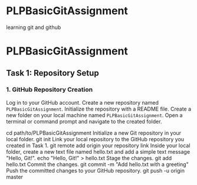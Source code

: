# PLPBasicGitAssignment
learning git and github
# PLPBasicGitAssignment

## Task 1: Repository Setup

### 1. GitHub Repository Creation

 Log in to your GitHub account.
 Create a new repository named `PLPBasicGitAssignment`.
 Initialize the repository with a README file.
 Create a new folder on your local machine named `PLPBasicGitAssignment`.
 Open a terminal or command prompt and navigate to the created folder.

cd path/to/PLPBasicGitAssignment
Initialize a new Git repository in your local folder.
git init
Link your local repository to the GitHub repository you created in Task 1.
git remote add origin your repository link
Inside your local folder, create a new text file named hello.txt and add a simple text message "Hello, Git!".
echo "Hello, Git!" > hello.txt
Stage the changes.
git add hello.txt
Commit the changes.
git commit -m "Add hello.txt with a greeting"
Push the committed changes to your GitHub repository.
git push -u origin master
